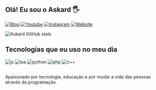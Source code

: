 ## Olá! Eu sou o Askard 🖐️

[![Blog](https://img.shields.io/website?label=Discord&style=for-the-badge&url=https://discord.gg/XFJZJFgRDP/)](https://discord.gg/XFJZJFgRDP)
[![Youtube](https://img.shields.io/badge/YouTube-FF0000?style=for-the-badge&logo=youtube&logoColor=white)](https://youtube.com/@Askardev)
[![Instagram](https://img.shields.io/badge/Instagram-E4405F?style=for-the-badge&logo=instagram&logoColor=white)](https://instagram.com/breve)
[![Website](https://img.shields.io/website?label=Website&style=for-the-badge&url=https://madecodes.com.br/)](https://madecodes.com.br/)

![Askard GitHub stats](https://github-readme-stats.vercel.app/api?username=Askardevs&show_icons=true&theme=dracula&count_private=true&locale=pt-br)

## Tecnologias que eu uso no meu dia

<div style="display: inline_block">
  <img align="center" alt="js" src="https://img.shields.io/badge/JavaScript-F7DF1E?style=for-the-badge&logo=javascript&logoColor=black" />
  <img align="center" alt="lua" src="https://img.shields.io/badge/Lua-2C2D72?style=for-the-badge&logo=lua&logoColor=white" />
  <img align="center" alt="python" src="https://img.shields.io/badge/Python-3776AB?style=for-the-badge&logo=python&logoColor=white" />
  <img align="center" alt="php" src="https://img.shields.io/badge/PHP-777BB4?style=for-the-badge&logo=php&logoColor=white" />
  <img align="center" alt="c++" src="https://img.shields.io/badge/C%2B%2B-00599C?style=for-the-badge&logo=c%2B%2B&logoColor=white" />
  
</div><br/>

Apaixonado por tecnologia, educação e por mudar a vida das pessoas através da programação.
